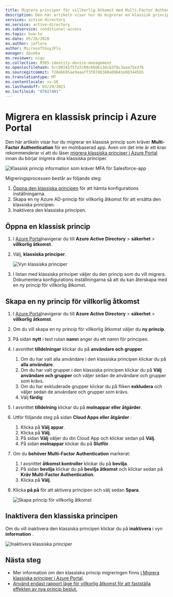 ```yaml
---
title: Migrera principer för villkorlig åtkomst med Multi-Factor Authentication-Azure Active Directory
description: Den här artikeln visar hur du migrerar en klassisk princip som kräver Multi-Factor Authentication i Azure Portal.
services: active-directory
ms.service: active-directory
ms.subservice: conditional-access
ms.topic: how-to
ms.date: 05/26/2020
ms.author: joflore
author: MicrosoftGuyJFlo
manager: daveba
ms.reviewer: nigu
ms.collection: M365-identity-device-management
ms.openlocfilehash: 5cc99241f5fa7c09c69db13dcb3f6c3aaa75e376
ms.sourcegitcommit: f28ebb95ae9aaaff3f87d8388a09b41e0b3445b5
ms.translationtype: MT
ms.contentlocale: sv-SE
ms.lasthandoff: 03/29/2021
ms.locfileid: "87027401"
---
```

# <a name="migrate-a-classic-policy-in-the-azure-portal"></a>Migrera en klassisk princip i Azure Portal

Den här artikeln visar hur du migrerar en klassisk princip som kräver **Multi-Factor Authentication** för en molnbaserad app. Även om det inte är ett krav rekommenderar vi att du läser [migrera klassiska principer i Azure Portal](policy-migration.md) innan du börjar migrera dina klassiska principer.

![Klassisk princip information som kräver MFA för Salesforce-app](./media/policy-migration/33.png)

Migreringsprocessen består av följande steg:

1. [Öppna den klassiska principen](#open-a-classic-policy) för att hämta konfigurations inställningarna.
1. Skapa en ny Azure AD-princip för villkorlig åtkomst för att ersätta den klassiska principen. 
1. Inaktivera den klassiska principen.

## <a name="open-a-classic-policy"></a>Öppna en klassisk princip

1. I [Azure Portal](https://portal.azure.com)navigerar du till **Azure Active Directory**  >  **säkerhet**  >  **villkorlig åtkomst**.
1. Välj, **klassiska principer**.

   ![Vyn klassiska principer](./media/policy-migration-mfa/12.png)

1. I listan med klassiska principer väljer du den princip som du vill migrera. Dokumentera konfigurations inställningarna så att du kan återskapa med en ny princip för villkorlig åtkomst.

## <a name="create-a-new-conditional-access-policy"></a>Skapa en ny princip för villkorlig åtkomst

1. I [Azure Portal](https://portal.azure.com)navigerar du till **Azure Active Directory**  >  **säkerhet**  >  **villkorlig åtkomst**.
1. Om du vill skapa en ny princip för villkorlig åtkomst väljer du **ny princip**.
1. På sidan **nytt** i text rutan **namn** anger du ett namn för principen.
1. I avsnittet **tilldelningar** klickar du på **användare och grupper**.
   1. Om du har valt alla användare i den klassiska principen klickar du på **alla användare**. 
   1. Om du har valt grupper i den klassiska principen klickar du på **Välj användare och grupper** och väljer sedan de användare och grupper som krävs.
   1. Om du har exkluderade grupper klickar du på fliken **exkludera** och väljer sedan de användare och grupper som krävs. 
   1. Välj **färdig**
1. I avsnittet **tilldelning** klickar du på **molnappar eller åtgärder**.
1. Utför följande steg på sidan **Cloud Apps eller åtgärder** :
   1. Klicka på **Välj appar**.
   1. Klicka på **Välj**.
   1. På sidan **Välj** väljer du din Cloud App och klickar sedan på **Välj**.
   1. På sidan **molnappar** klickar du på **Slutför**.
1. Om du **behöver Multi-Factor Authentication** markerat:
   1. I avsnittet **åtkomst kontroller** klickar du på **bevilja**.
   1. På sidan **bevilja** klickar du på **bevilja åtkomst** och klickar sedan på **Kräv Multi-Factor Authentication**.
   1. Klicka på **Välj**.
1. Klicka **på på** för att aktivera principen och välj sedan **Spara**.

   ![Skapa princip för villkorlig åtkomst](./media/policy-migration-mfa/conditional-access-policy-migration.png)

## <a name="disable-the-classic-policy"></a>Inaktivera den klassiska principen

Om du vill inaktivera den klassiska principen klickar du på **inaktivera** i vyn **information** .

![Inaktivera klassiska principer](./media/policy-migration-mfa/14.png)

## <a name="next-steps"></a>Nästa steg

- Mer information om den klassiska princip migreringen finns [i Migrera klassiska principer i Azure Portal](policy-migration.md).
- [Använd endast rapport läge för villkorlig åtkomst för att fastställa effekten av nya princip beslut.](concept-conditional-access-report-only.md)